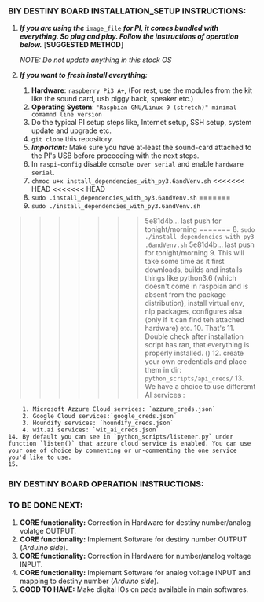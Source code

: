### BIY DESTINY BOARD INSTALLATION_SETUP INSTRUCTIONS:
1. **_If you are using the_** `image_file` **_for PI, it comes bundled with everything. So plug and play. Follow the instructions of operation below._** [**SUGGESTED METHOD**]

    *NOTE: Do not update anything in this stock OS*

 2. **_If you want to fresh install everything:_**
    
    1. **Hardware**: `raspberry Pi3 A+`, (For rest, use the modules from the kit like the sound card, usb piggy back, speaker etc.)
    2. **Operating System**: `"Raspbian GNU/Linux 9 (stretch)" minimal comamnd line version`
    3. Do the typical PI setup steps like, Internet setup, SSH setup, system update and upgrade etc. 
    4. `git clone` this repository.
    5. **_Important:_** Make sure you have at-least the sound-card attached to the PI's USB before proceeding with the next steps.
    6. In `raspi-config` disable `console over serial` and enable `hardware serial`.
    7. `chmoc u+x install_dependencies_with_py3.6andVenv.sh`
<<<<<<< HEAD
<<<<<<< HEAD
    8. `sudo .install_dependencies_with_py3.6andVenv.sh`
=======
    8. `sudo ./install_dependencies_with_py3.6andVenv.sh`
>>>>>>> 5e81d4b... last push for tonight/morning
=======
    8. `sudo ./install_dependencies_with_py3.6andVenv.sh`
>>>>>>> 5e81d4b... last push for tonight/morning
    9. This will take some time as it first downloads, builds and installs things like python3.6 (which doesn't come in raspbian and is absent from the package distribution), install virtual env, nlp packages, configures alsa (only if it can find teh attached hardware) etc.
    10. That's 
    11. Double check after installation script has ran, that everything is properly installed. ()
    12. create your own credentials and place them in dir: `python_scripts/api_creds/`
    13. We have a choice to use differemt AI services :

        1. Microsoft Azzure Cloud services: `azzure_creds.json`
        2. Google Cloud services:`google_creds.json`
        3. Houndify services: `houndify_creds.json`
        4. wit.ai services: `wit_ai_creds.json`
    14. By default you can see in `python_scripts/listener.py` under function `listen()` that azzure cloud service is enabled. You can use your one of choice by commenting or un-commenting the one service you'd like to use.
    15. 

### BIY DESTINY BOARD OPERATION INSTRUCTIONS:

### TO BE DONE NEXT:
1. **CORE functionality:** Correction in Hardware for destiny number/analog volatge OUTPUT.
2. **CORE functionality:** Implement Software for destiny number OUTPUT (*Arduino side*).
3. **CORE functionality:** Correction in Hardware for number/analog voltage INPUT.
4. **CORE functionality:** Implement Software for analog voltage INPUT and mapping to destiny number (*Arduino side*).
5. **GOOD TO HAVE:** Make digital IOs on pads available in main softwares.
